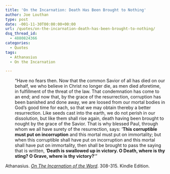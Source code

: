 ```yaml
---
title: 'On the Incarnation: Death Has Been Brought to Nothing'
author: Joe Louthan
type: post
date: -001-11-30T00:00:00+00:00
url: /quotes/on-the-incarnation-death-has-been-brought-to-nothing/
dsq_thread_id:
  - 4880824366
categories:
  - Quotes
tags:
  - Athanasius
  - On the Incarnation

---
```

<p style="padding-left: 30px">
  &#8220;Have no fears then. Now that the common Savior of all has died on our behalf, we who believe in Christ no longer die, as men died aforetime, in fulfillment of the threat of the law. That condemnation has come to an end; and now that, by the grace of the resurrection, corruption has been banished and done away, we are loosed from our mortal bodies in God&#8217;s good time for each, so that we may obtain thereby a better resurrection. Like seeds cast into the earth, we do not perish in our dissolution, but like them shall rise again, death having been brought to nought by the grace of the Savior. That is why blessed Paul, through whom we all have surety of the resurrection, says: &#8216;<strong>This corruptible must put on incorruption</strong> and this mortal must put on immortality; but when this corruptible shall have put on incorruption and this mortal shall have put on immortality, then shall be brought to pass the saying that is written, &#8216;<strong>Death is swallowed up in victory. O Death, where is thy sting? O Grave, where is thy victory?</strong>&#8216;&#8221;
</p>

Athanasius. <a href="https://www.amazon.com/dp/B003CYLD5C/ref=as_li_ss_til?tag=iamlipr-20&camp=0&creative=0&linkCode=as4&creativeASIN=B003CYLD5C&adid=1S8V1F2MD1Y96Z9KJAFC&" target="_blank"><em>On The Incarnation of the Word</em></a>. 308-315. Kindle Edition.